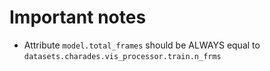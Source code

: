 # Important notes

- Attribute `model.total_frames` should be ALWAYS equal to `datasets.charades.vis_processor.train.n_frms`